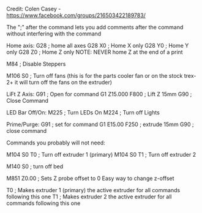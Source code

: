Credit: Colen Casey - https://www.facebook.com/groups/216503422189783/

The ";" after the command lets you add comments after the command without interfering with the command

Home axis:
G28 ; home all axes
G28 X0 ; Home X only
G28 Y0 ; Home Y only
G28 Z0 ; Home Z only    NOTE: NEVER home Z at the end of a print

M84 ; Disable Steppers

M106 S0 ; Turn off fans (this is for the parts cooler fan or on the stock trex-2+ it will turn off the fans on the extruder)

LiFt Z Axis:
G91		; Open for command
G1 Z15.000 F800	; Lift Z 15mm
G90		; Close Command

LED Bar Off/On:
M225		 ; Turn LEDs On
M224		 ; Turn off Lights

Prime/Purge:
G91		; set for command
G1 E15.00 F250	; extrude 15mm
G90		; close command

Commands you probably will not need:

M104 S0 T0 ; Turn off extruder 1 (primary)
M104 S0 T1 ; Turn off extruder 2

M140 S0 ; turn off bed

M851 Z0.00	; Sets Z probe offset to 0    Easy way to change z-offset

T0	; Makes extruder 1 (primary) the active extruder for all commands following this one
T1	; Makes extruder 2 the active extruder for all commands following this one
